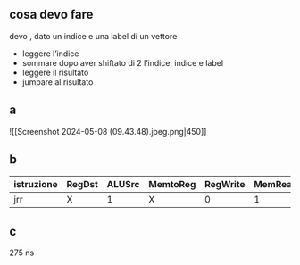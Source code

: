 ## cosa devo fare
devo , dato un indice e una label di un vettore
- leggere l’indice
- sommare dopo aver shiftato di 2 l’indice, indice e label
- leggere il risultato
- jumpare al risultato
## a
![[Screenshot 2024-05-08 (09.43.48).jpeg.png|450]]
## b

| istruzione | RegDst | ALUSrc | MemtoReg | RegWrite | MemRead | MemWrite | Branch | Jump | vj  | ALUOp1 | ALUOp2 |
| ---------- | ------ | ------ | -------- | -------- | ------- | -------- | ------ | ---- | --- | ------ | ------ |
| jrr        | X      | 1      | X        | 0        | 1       | 0        | 0      | 0    | 1   | 0      | 0      |
## c
275 ns